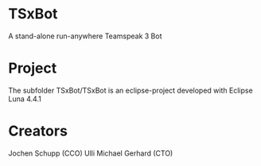 # TSxBot
A stand-alone run-anywhere Teamspeak 3 Bot

# Project
The subfolder TSxBot/TSxBot is an eclipse-project developed with Eclipse Luna 4.4.1

# Creators
Jochen Schupp (CCO)
Ulli Michael Gerhard (CTO)
